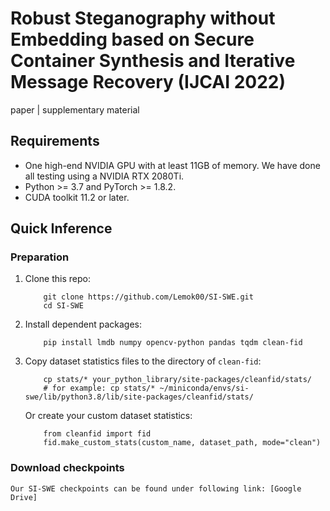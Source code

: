 # Robust Steganography without Embedding based on Secure Container Synthesis and Iterative Message Recovery (IJCAI 2022)

paper | supplementary material

## Requirements
+ One high-end NVIDIA GPU with at least 11GB of memory. We have done all testing using a NVIDIA RTX 2080Ti.
+ Python >= 3.7 and PyTorch >= 1.8.2.
+ CUDA toolkit 11.2 or later.

## Quick Inference

### Preparation

1. Clone this repo:
    ```shell
        git clone https://github.com/Lemok00/SI-SWE.git
        cd SI-SWE
    ```
2. Install dependent packages:
    ```shell
        pip install lmdb numpy opencv-python pandas tqdm clean-fid
    ```
3. Copy dataset statistics files to the directory of `clean-fid`:    
    ```shell
        cp stats/* your_python_library/site-packages/cleanfid/stats/
        # for example: cp stats/* ~/miniconda/envs/si-swe/lib/python3.8/lib/site-packages/cleanfid/stats/
    ```
    Or create your custom dataset statistics:
    ```shell
        from cleanfid import fid
        fid.make_custom_stats(custom_name, dataset_path, mode="clean")
    ```

### Download checkpoints 
    Our SI-SWE checkpoints can be found under following link: [Google Drive]